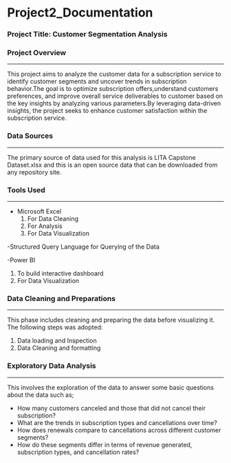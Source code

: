 # Project2_Documentation

### Project Title: Customer Segmentation Analysis

### Project Overview
---
This project aims to analyze the customer data for a subscription service to identify customer segments and uncover trends in subscription behavior.The goal is to optimize subscription offers,understand customers preferences, and improve overall service deliverables to customer based on the key insights by analyzing various parameters.By leveraging data-driven insights, the project seeks to enhance customer satisfaction within the subscription service.

### Data Sources 
---
The primary source of data used for this analysis is LITA Capstone Dataset.xlsx and this is an open source data that can be downloaded from any repository site.

### Tools Used
---
- Microsoft Excel
  1. For Data Cleaning
  2. For Analysis
  3. For Data Visualization
     
-Structured Query Language for Querying of the Data

-Power BI 
  1. To build interactive dashboard
  2. For Data Visualization

### Data Cleaning and Preparations
---
This phase includes cleaning and preparing the data before visualizing it. The following steps was adopted:
  1. Data loading and Inspection
  2. Data Cleaning and formatting

### Exploratory Data Analysis
---
This involves the exploration of the data to answer some basic questions about the data such as;
- How many customers canceled and those that did not cancel their subscription?
- What are the trends in subscription types and cancellations over time?
- How does renewals compare to cancellations across different customer segments?
- How do these segments differ in terms of revenue generated, subscription types, and cancellation rates?


